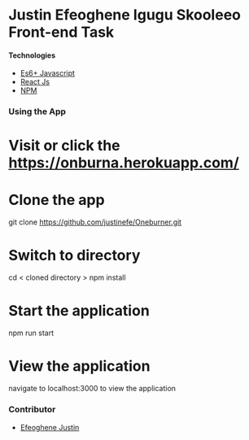 # Justin Efeoghene Igugu Skooleeo Front-end Task

#### Technologies

- [Es6+ Javascript](https://www.ecma-international.org/ecma-262/9.0/index.html)
- [React Js](https://reactjs.org)
- [NPM](npmjs.com)

### Using the App

# Visit or click the https://onburna.herokuapp.com/

# Clone the app

git clone https://github.com/justinefe/Oneburner.git

# Switch to directory

cd < cloned directory >
npm install

# Start the application

npm run start

# View the application

navigate to localhost:3000 to view the application

### Contributor

- [Efeoghene Justin](https://github.com/justinefe)
